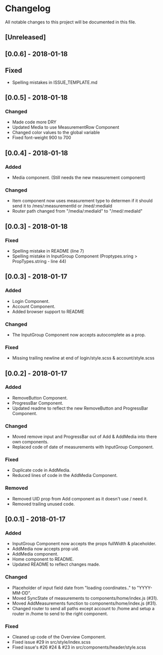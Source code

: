 # Changelog
All notable changes to this project will be documented in this file.

## [Unreleased]

## [0.0.6] - 2018-01-18
## Fixed
- Spelling mistakes in ISSUE_TEMPLATE.md

## [0.0.5] - 2018-01-18
### Changed
- Made code more DRY
- Updated Media to use MeasurementRow Component
- Changed color values to the global variable
- Fixed font-weight 900 to 700

## [0.0.4] - 2018-01-18
### Added
- Media component. (Still needs the new measurement component)

### Changed
- Item component now uses measurement type to determen if it should send it to /mes/:measurementId or /med/:mediaId
- Router path changed from "/media/:mediaId" to "/med/:mediaId"

## [0.0.3] - 2018-01-18
### Fixed
- Spelling mistake in README (line 7)
- Spelling mistake in InputGroup Component (Proptypes.sring > PropTypes.string - line 44)

## [0.0.3] - 2018-01-17
### Added
- Login Component.
- Account Component.
- Added browser support to README

### Changed
- The InputGroup Component now accepts autocomplete as a prop.

### Fixed
- Missing trailing newline at end of login/style.scss & account/style.scss

## [0.0.2] - 2018-01-17
### Added
- RemoveButton Component.
- ProgressBar Component.
- Updated readme to reflect the new RemoveButton and ProgressBar Component.

### Changed
- Moved remove input and ProgressBar out of Add & AddMedia into there own components.
- Replaced code of date of measurements with InputGroup Component.

### Fixed
- Duplicate code in AddMedia.
- Reduced lines of code in the AddMedia Component.

### Removed
- Removed UID prop from Add component as it doesn't use / need it.
- Removed trailing unused code.

## [0.0.1] - 2018-01-17
### Added
- InputGroup Component now accepts the props fullWidth & placeholder.
- AddMedia now accepts prop uid.
- AddMedia component.
- Home component to README.
- Updated README to reflect changes made.

### Changed
- Placeholder of input field date from "loading coordinates.." to "YYYY-MM-DD".
- Moved SyncState of measurements to components/home/index.js (#31).
- Moved AddMeasurements function to components/home/index.js (#31).
- Changed router to send all paths except account to /home and setup a router in /home to send to the right component.

### Fixed
- Cleaned up code of the Overview Component.
- Fixed issue #29 in src/style/index.scss
- Fixed issue's #26 #24 & #23 in src/components/header/style.scss
